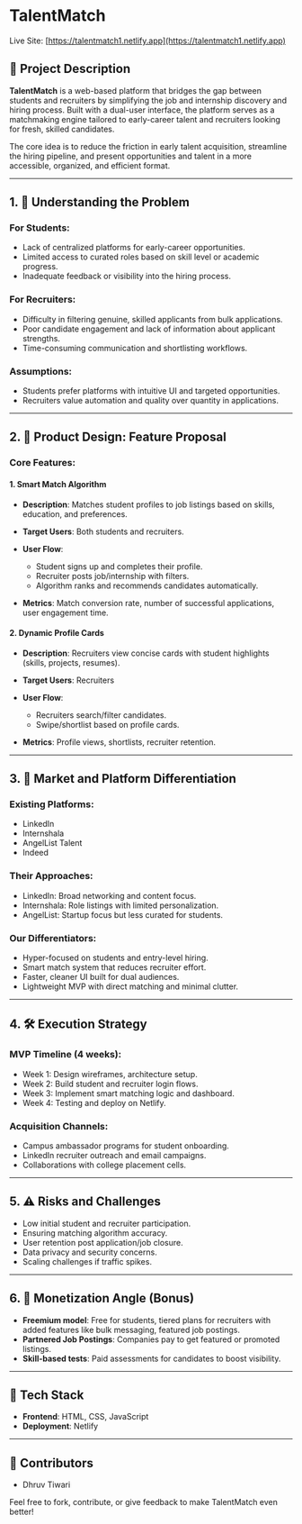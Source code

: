 # TalentMatch

Live Site: [https://talentmatch1.netlify.app](https://talentmatch1.netlify.app)

## 📌 Project Description

**TalentMatch** is a web-based platform that bridges the gap between students and recruiters by simplifying the job and internship discovery and hiring process. Built with a dual-user interface, the platform serves as a matchmaking engine tailored to early-career talent and recruiters looking for fresh, skilled candidates.

The core idea is to reduce the friction in early talent acquisition, streamline the hiring pipeline, and present opportunities and talent in a more accessible, organized, and efficient format.

---

## 1. 🧠 Understanding the Problem

### For Students:

* Lack of centralized platforms for early-career opportunities.
* Limited access to curated roles based on skill level or academic progress.
* Inadequate feedback or visibility into the hiring process.

### For Recruiters:

* Difficulty in filtering genuine, skilled applicants from bulk applications.
* Poor candidate engagement and lack of information about applicant strengths.
* Time-consuming communication and shortlisting workflows.

### Assumptions:

* Students prefer platforms with intuitive UI and targeted opportunities.
* Recruiters value automation and quality over quantity in applications.

---

## 2. 🎯 Product Design: Feature Proposal

### Core Features:

#### 1. Smart Match Algorithm

* **Description**: Matches student profiles to job listings based on skills, education, and preferences.
* **Target Users**: Both students and recruiters.
* **User Flow**:

  * Student signs up and completes their profile.
  * Recruiter posts job/internship with filters.
  * Algorithm ranks and recommends candidates automatically.
* **Metrics**: Match conversion rate, number of successful applications, user engagement time.

#### 2. Dynamic Profile Cards

* **Description**: Recruiters view concise cards with student highlights (skills, projects, resumes).
* **Target Users**: Recruiters
* **User Flow**:

  * Recruiters search/filter candidates.
  * Swipe/shortlist based on profile cards.
* **Metrics**: Profile views, shortlists, recruiter retention.

---

## 3. 🚀 Market and Platform Differentiation

### Existing Platforms:

* LinkedIn
* Internshala
* AngelList Talent
* Indeed

### Their Approaches:

* LinkedIn: Broad networking and content focus.
* Internshala: Role listings with limited personalization.
* AngelList: Startup focus but less curated for students.

### Our Differentiators:

* Hyper-focused on students and entry-level hiring.
* Smart match system that reduces recruiter effort.
* Faster, cleaner UI built for dual audiences.
* Lightweight MVP with direct matching and minimal clutter.

---

## 4. 🛠️ Execution Strategy

### MVP Timeline (4 weeks):

* Week 1: Design wireframes, architecture setup.
* Week 2: Build student and recruiter login flows.
* Week 3: Implement smart matching logic and dashboard.
* Week 4: Testing and deploy on Netlify.

### Acquisition Channels:

* Campus ambassador programs for student onboarding.
* LinkedIn recruiter outreach and email campaigns.
* Collaborations with college placement cells.

---

## 5. ⚠️ Risks and Challenges

* Low initial student and recruiter participation.
* Ensuring matching algorithm accuracy.
* User retention post application/job closure.
* Data privacy and security concerns.
* Scaling challenges if traffic spikes.

---

## 6. 💸 Monetization Angle (Bonus)

* **Freemium model**: Free for students, tiered plans for recruiters with added features like bulk messaging, featured job postings.
* **Partnered Job Postings**: Companies pay to get featured or promoted listings.
* **Skill-based tests**: Paid assessments for candidates to boost visibility.

---

## 🧱 Tech Stack

* **Frontend**: HTML, CSS, JavaScript
* **Deployment**: Netlify

---

## 👥 Contributors

* Dhruv Tiwari

Feel free to fork, contribute, or give feedback to make TalentMatch even better!
